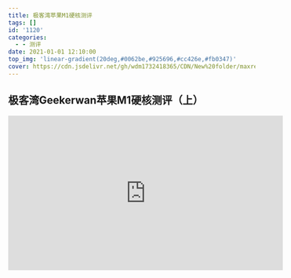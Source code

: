 ```yaml
---
title: 极客湾苹果M1硬核测评
tags: []
id: '1120'
categories:
  - - 测评
date: 2021-01-01 12:10:00
top_img: 'linear-gradient(20deg,#0062be,#925696,#cc426e,#fb0347)'
cover: https://cdn.jsdelivr.net/gh/wdm1732418365/CDN/New%20folder/maxresdefault.webp
---
```


## 极客湾Geekerwan苹果M1硬核测评（上）

<iframe width="560" height="315" 
    src="https://www.youtube.com/embed/WMyAGVmiPWE"
    allow="accelerometer; autoplay; encrypted-media; gyroscope; picture-in-picture"
    frameborder="0" allowfullscreen>
</iframe>